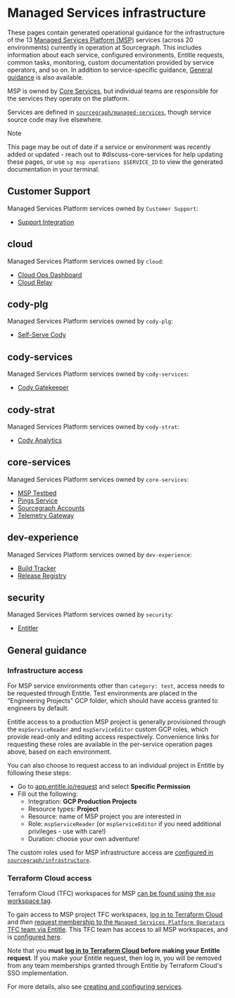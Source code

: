 # Managed Services infrastructure

<!--
Generated documentation; DO NOT EDIT. Regenerate using this command: 'sg msp operations generate-handbook-pages'

Last updated: 2024-04-18 18:06:57.937427 +0000 UTC
Generated from: https://github.com/sourcegraph/managed-services/tree/b48c02fa7c553af5b6888efff69b85b48717db54
-->

These pages contain generated operational guidance for the infrastructure of the 13 [Managed Services Platform (MSP)](../teams/core-services/managed-services/platform.md) services (across 20 environments) currently in operation at Sourcegraph.
This includes information about each service, configured environments, Entitle requests, common tasks, monitoring, custom documentation provided by service operators, and so on.
In addition to service-specific guidance, [General guidance](#general-guidance) is also available.

MSP is owned by [Core Services](../teams/core-services/index.md), but individual teams are responsible for the services they operate on the platform.

Services are defined in [`sourcegraph/managed-services`](https://github.com/sourcegraph/managed-services), though service source code may live elsewhere.

> [!NOTE]
> This page may be out of date if a service or environment was recently added or updated - reach out to #discuss-core-services for help updating these pages, or use `sg msp operations $SERVICE_ID` to view the generated documentation in your terminal.

## Customer Support

Managed Services Platform services owned by `Customer Support`:

- [Support Integration](./support-integration.md)

## cloud

Managed Services Platform services owned by `cloud`:

- [Cloud Ops Dashboard](./cloud-ops.md)
- [Cloud Relay](./cloud-relay.md)

## cody-plg

Managed Services Platform services owned by `cody-plg`:

- [Self-Serve Cody](./sams.md)

## cody-services

Managed Services Platform services owned by `cody-services`:

- [Cody Gatekeeper](./gatekeeper.md)

## cody-strat

Managed Services Platform services owned by `cody-strat`:

- [Cody Analytics](./cody-analytics.md)

## core-services

Managed Services Platform services owned by `core-services`:

- [MSP Testbed](./msp-testbed.md)
- [Pings Service](./pings.md)
- [Sourcegraph Accounts](./sourcegraph-accounts.md)
- [Telemetry Gateway](./telemetry-gateway.md)

## dev-experience

Managed Services Platform services owned by `dev-experience`:

- [Build Tracker](./build-tracker.md)
- [Release Registry](./releaseregistry.md)

## security

Managed Services Platform services owned by `security`:

- [Entitler](./entitler.md)

## General guidance

### Infrastructure access

For MSP service environments other than `category: test`, access needs to be requested through Entitle.
Test environments are placed in the "Engineering Projects" GCP folder, which should have access granted to engineers by default.

Entitle access to a production MSP project is generally provisioned through the `mspServiceReader` and `mspServiceEditor` custom GCP roles, which provide read-only and editing access respectively.
Convenience links for requesting these roles are available in the per-service operation pages above, based on each environment.

You can also choose to request access to an individual project in Entitle by following these steps:

- Go to [app.entitle.io/request](https://app.entitle.io/request) and select **Specific Permission**
- Fill out the following:
  - Integration: **GCP Production Projects**
  - Resource types: **Project**
  - Resource: name of MSP project you are interested in
  - Role: `mspServiceReader` (or `mspServiceEditor` if you need additional privileges - use with care!)
  - Duration: choose your own adventure!

The custom roles used for MSP infrastructure access are [configured in `sourcegraph/infrastructure`](https://github.com/sourcegraph/infrastructure/blob/main/gcp/custom-roles/msp.tf).

### Terraform Cloud access

Terraform Cloud (TFC) workspaces for MSP [can be found using the `msp` workspace tag](https://app.terraform.io/app/sourcegraph/workspaces?tag=msp).

To gain access to MSP project TFC workspaces, [log in to Terraform Cloud](https://app.terraform.io/app/sourcegraph) and _then_ [request membership to the `Managed Services Platform Operators` TFC team via Entitle](https://app.entitle.io/request?data=eyJkdXJhdGlvbiI6IjM2MDAiLCJqdXN0aWZpY2F0aW9uIjoiRU5URVIgSlVTVElGSUNBVElPTiBIRVJFIiwicm9sZUlkcyI6W3siaWQiOiJiMzg3MzJjYy04OTUyLTQ2Y2QtYmIxZS1lZjI2ODUwNzIyNmIiLCJ0aHJvdWdoIjoiYjM4NzMyY2MtODk1Mi00NmNkLWJiMWUtZWYyNjg1MDcyMjZiIiwidHlwZSI6InJvbGUifV19).
This TFC team has access to all MSP workspaces, and is [configured here](https://sourcegraph.sourcegraph.com/github.com/sourcegraph/infrastructure/-/blob/terraform-cloud/terraform.tfvars?L44:1-48:4).

Note that you **must [log in to Terraform Cloud](https://app.terraform.io/app/sourcegraph) before making your Entitle request**.
If you make your Entitle request, then log in, you will be removed from any team memberships granted through Entitle by Terraform Cloud's SSO implementation.

For more details, also see [creating and configuring services](https://github.com/sourcegraph/managed-services#operations).
